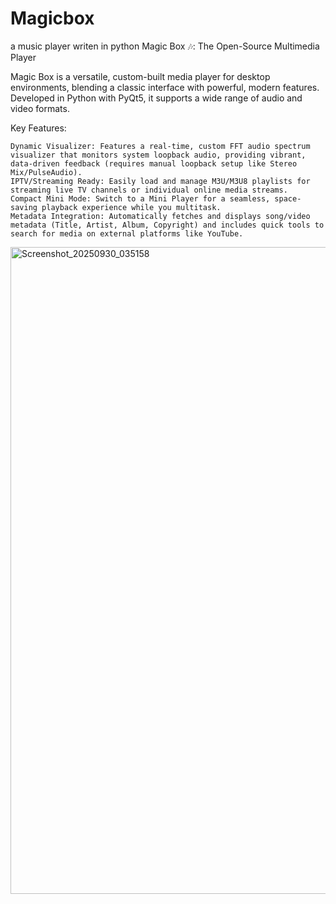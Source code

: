 # Magicbox
a music player writen in python 
Magic Box 🎶: The Open-Source Multimedia Player

Magic Box is a versatile, custom-built media player for desktop environments, blending a classic interface with powerful, modern features. Developed in Python with PyQt5, it supports a wide range of audio and video formats.

Key Features:

    Dynamic Visualizer: Features a real-time, custom FFT audio spectrum visualizer that monitors system loopback audio, providing vibrant, data-driven feedback (requires manual loopback setup like Stereo Mix/PulseAudio).
    IPTV/Streaming Ready: Easily load and manage M3U/M3U8 playlists for streaming live TV channels or individual online media streams.
    Compact Mini Mode: Switch to a Mini Player for a seamless, space-saving playback experience while you multitask.
    Metadata Integration: Automatically fetches and displays song/video metadata (Title, Artist, Album, Copyright) and includes quick tools to search for media on external platforms like YouTube.
<img width="1920" height="1035" alt="Screenshot_20250930_035158" src="https://github.com/user-attachments/assets/f6b0dd58-0fa9-4325-88f4-ffb13207dc9c" />
